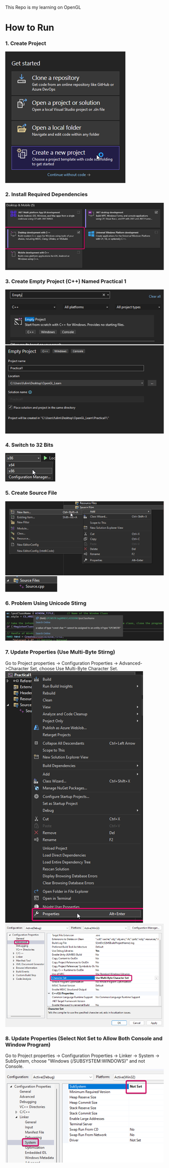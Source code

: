This Repo is my learning on OpenGL

# How to Run

### 1. Create Project
![CreateProject](img/01_CreateProject.png)

### 2. Install Required Dependencies
![InstallRequiredDependencies](img/02_InstallRequiredDependencies.png)

### 3. Create Empty Project (C++) Named Practical 1
![](img/03_CreateEmptyProject.png)
![](img/04_CreatePractical1.png)

### 4. Switch to 32 Bits
![](img/05_Use32Bits.png)

### 5. Create Source File
![](img/06_AddNewSourceFile.png)
![](img/07_Sourcecpp.png)

### 6. Problem Using Unicode Stirng
![](img/11_Problem_Using_Unicode_String.png)

### 7. Update Properties (Use Multi-Byte Stirng)
Go to Project properties -> Configuration Properties -> Advanced->Character Set, choose Use Multi-Byte Character Set.
![](img/08_ProjectProperties.png)
![](img/09_UpdateCharacterSet.png)

### 8. Update Properties (Select Not Set to Allow Both Console and Window Program)
Go to Project properties -> Configuration Properties -> Linker -> System -> SubSystem, choose "Windows (/SUBSYSTEM:WINDOWS)" and not Console.
![](img/10_UpdateSubSystemToAllowBothWindowAndConsole.png)
